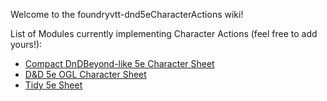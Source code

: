 Welcome to the foundryvtt-dnd5eCharacterActions wiki!

List of Modules currently implementing Character Actions (feel free to add yours!):
- [Compact DnDBeyond-like 5e Character Sheet](https://github.com/ElfFriend-DnD/foundryvtt-compactBeyond5eSheet)
- [D&D 5e OGL Character Sheet](https://github.com/ElfFriend-DnD/foundryvtt-5eOGLCharacterSheet)
- [Tidy 5e Sheet](https://github.com/sdenec/tidy5e-sheet)
